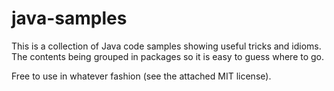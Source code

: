 # java-samples

This is a collection of Java code samples showing useful tricks and idioms.
The contents being grouped in packages so it is easy to guess where to go.

Free to use in whatever fashion (see the attached MIT license).